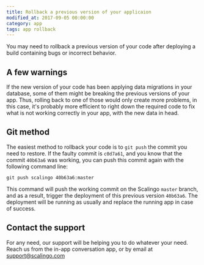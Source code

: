 ```yaml
---
title: Rollback a previous version of your applicaion
modified_at: 2017-09-05 00:00:00
category: app
tags: app rollback
---
```


You may need to rollback a previous version of your code after deploying a
build containing bugs or incorrect behavior.

## A few warnings

If the new version of your code has been applying data migrations in your database,
some of them might be breaking the previous versions of your app. Thus, rolling back
to one of those would only create more problems, in this case, it's probably more
efficient to right down the required code to fix what is not working correctly in your
app, with the new data in head.

## Git method

The easiest method to rollback your code is to `git push` the commit you need to restore.
If the faulty commit is `c0d7a61`, and you know that the commit `40b63a6` was working,
you can push this commit again with the following command line:

```
git push scalingo 40b63a6:master
```

This command will push the working commit on the Scalingo `master` branch, and as a result,
trigger the deployment of this previous version `40b63a6`. The deployment will be running
as usually and replace the running app in case of success.

## Contact the support

For any need, our support will be helping you to do whatever your need. Reach
us from the in-app conversation app, or by email at
[support@scalingo.com](mailto:support@scalingo.com)
